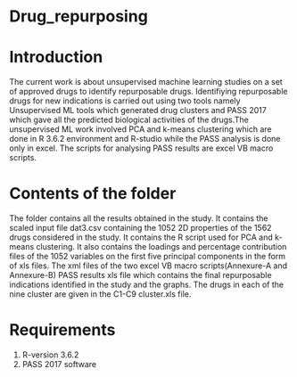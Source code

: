 # Drug_repurposing  
# Introduction
The current work is about unsupervised machine learning studies on a set of approved drugs to identify repurposable drugs. Identifiying repurposable drugs for new indications is carried out using two tools namely Unsupervised ML tools which generated drug clusters and PASS 2017 which gave all the predicted biological activities of the drugs.The unsupervised ML work involved PCA and k-means clustering which are done in R 3.6.2 environment and R-studio while the PASS analysis is done only in excel. The scripts for analysing PASS results are excel VB macro scripts.

# Contents of the folder
The folder contains all the results obtained in the study. 
It contains the scaled input file dat3.csv containing the 1052 2D properties of the 1562 drugs considered in the study.
It contains the R script used for PCA and k-means clustering.
It also contains the loadings and percentage contribution files of the 1052 variables on the first five principal components in the form of xls files.
The xml files of the two excel VB macro scripts(Annexure-A and Annexure-B)
PASS results xls file which contains the final repurposable indications identified in the study and the graphs.
The drugs in each of the nine cluster are given in the C1-C9 cluster.xls file.

# Requirements
1. R-version 3.6.2
2. PASS 2017 software

